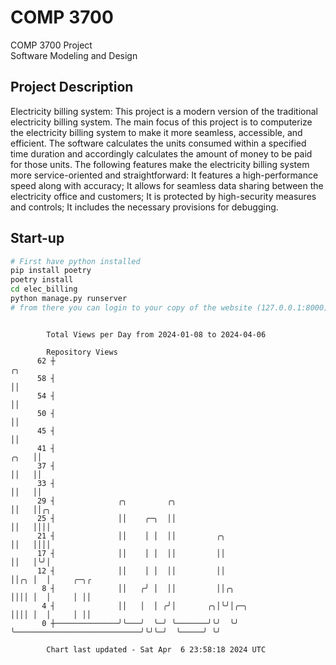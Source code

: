 # COMP 3700
COMP 3700 Project  
Software Modeling and Design
## Project Description
Electricity billing system: This project is a modern version of the traditional electricity billing system. The main focus of this project is to computerize the electricity billing system to make it more seamless, accessible, and efficient. The software calculates the units consumed within a specified time duration and accordingly calculates the amount of money to be paid for those units. The following features make the electricity billing system more service-oriented and straightforward: It features a high-performance speed along with accuracy; It allows for seamless data sharing between the electricity office and customers; It is protected by high-security measures and controls; It includes the necessary provisions for debugging.

## Start-up
```bash
# First have python installed
pip install poetry
poetry install
cd elec_billing
python manage.py runserver
# from there you can login to your copy of the website (127.0.0.1:8000), default creds are admin/admin
```

```

        Total Views per Day from 2024-01-08 to 2024-04-06

        Repository Views
      62 ┼                                                                            ╭╮
      58 ┤                                                                            ││
      54 ┤                                                                            ││
      50 ┤                                                                            ││
      45 ┤                                                                            ││
      41 ┤                                                                       ╭╮   ││
      37 ┤                                                                       ││   ││
      33 ┤                                                                       ││   ││
      29 ┤              ╭╮         ╭╮                                            ││   ││╭╮
      25 ┤              ││    ╭─╮  ││                                            ││   ││││
      21 ┤              ││    │ │  ││         ╭╮                                 ││   ││││
      17 ┤              ││    │ │  ││         ││                                 ││   │╰╯│
      12 ┤              ││    │ │  ││         ││                                 ││╭╮ │  │     ╭─╮╭
       8 ┤              ││   ╭╯ │  ││         ││╭╮                               ││││ │  │     │ ││
       4 ┤              ││   │  │ ╭╯│       ╭╮│╰╯│╭─╮                            ││││ │  │     │ ││
       0 ┼──────────────╯╰───╯  ╰─╯ ╰───────╯╰╯  ╰╯ ╰────────────────────────────╯╰╯╰─╯  ╰─────╯ ╰╯

        Chart last updated - Sat Apr  6 23:58:18 2024 UTC
        
```
